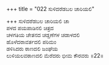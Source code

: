 +++
title = "022 ಸುಳಿದರೆಡಬಲ ಚಾರಿಯಲಿ"

+++
ಸುಳಿದರೆಡಬಲ ಚಾರಿಯಲಿ ಚಾ  
ಪಳದ ಪಯಪಾಡಿನಲಿ ಚಿತ್ರದ   
ಚಳಗತಿಯ ಚೇತನದ ಚಡ್ಡಣೆಗಳ ಚಡಾಳದಲಿ  
ಹೊಳೆದರಾವರ್ತದಲಿ ಪರಿಮಂ  
ಡಳಿಸಿದರು ಠಾಣದಲಿ ಜಂಘೆಯ  
ಲುಳಿಯಲವಠಾಣದಲಿ ಮೆರೆದರು ಭೀಮ ಕೌರವರು      ॥22॥